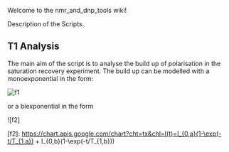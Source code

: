 Welcome to the nmr_and_dnp_tools wiki!

Description of the Scripts.

## T1 Analysis

The main aim of the script is to analyse the build up of polarisation in the saturation recovery experiment.
The build up can be modelled with a monoexponential in the form:

![f1]

[f1]: https://chart.apis.google.com/chart?cht=tx&chl=I(t)=I_0(1-\exp(-t/T_1))

or a biexponential in the form

![f2]

[f2]: https://chart.apis.google.com/chart?cht=tx&chl=I(t)=I_{0,a}(1-\exp(-t/T_{1,a}) + I_{0,b}(1-\exp(-t/T_{1,b}))
